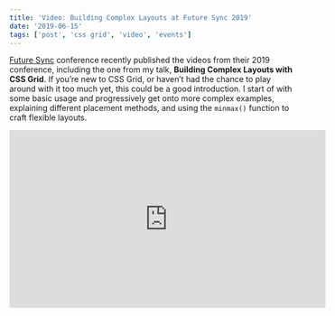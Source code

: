 ```yaml
---
title: 'Video: Building Complex Layouts at Future Sync 2019'
date: '2019-06-15'
tags: ['post', 'css grid', 'video', 'events']
---
```


[Future Sync](https://futuresync.co.uk/) conference recently published the videos from their 2019 conference, including the one from my talk, **Building Complex Layouts with CSS Grid**. If you’re new to CSS Grid, or haven’t had the chance to play around with it too much yet, this could be a good introduction. I start of with some basic usage and progressively get onto more complex examples, explaining different placement methods, and using the `minmax()` function to craft flexible layouts.

<iframe width="560" height="315" src="https://www.youtube.com/embed/-mRaVN5wY3s" frameborder="0" allow="accelerometer; autoplay; encrypted-media; gyroscope; picture-in-picture" allowfullscreen></iframe>
